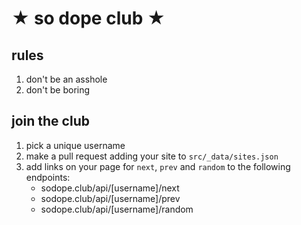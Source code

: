 # ★ so dope club ★

## rules

1. don't be an asshole
2. don't be boring

## join the club

1. pick a unique username
2. make a pull request adding your site to `src/_data/sites.json`
3. add links on your page for `next`, `prev` and `random` to the following endpoints:
    - sodope.club/api/[username]/next
    - sodope.club/api/[username]/prev
    - sodope.club/api/[username]/random